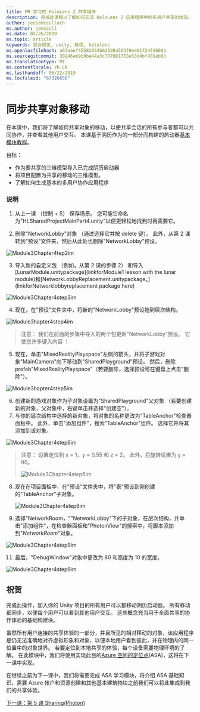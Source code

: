 ```yaml
---
title: MR 学习的 HoloLens 2 共享模块
description: 完成此课程以了解如何实现 HoloLens 2 应用程序中的多用户共享的体验。
author: jessemcculloch
ms.author: jemccull
ms.date: 02/26/2019
ms.topic: article
keywords: 混合现实, unity, 教程, hololens
ms.openlocfilehash: a67eaef45582054b62198a563f0ee01724fd60db
ms.sourcegitcommit: 30246ab9b9be44a3c707061753e53d4bf401eb6b
ms.translationtype: MT
ms.contentlocale: zh-CN
ms.lasthandoff: 06/22/2019
ms.locfileid: "67326656"
---
```

# <a name="synchronizing-the-movements-of-shared-objects"></a>同步共享对象移动

在本课中，我们将了解如何共享对象的移动，以便共享会话的所有参与者都可以共同协作，并查看其他用户交互。 本课基于阴历作为的一部分而构建的启动器[基本模块教程](mrlearning-base.md)。

目标：

- 作为要共享的三维模型导入已完成阴历启动器
- 将项目配置为共享的移动的三维模型。
- 了解如何生成基本的多用户协作应用程序

### <a name="instructions"></a>说明

1. 从上一课 （控制 + S） 保存场景。 您可能它命名为"HLSharedProjectMainPart4.unity"以便更轻松地找到时再需要它。

2. 删除"NetworkLobby"对象 （通过选择它并按 delete 键）。 此外，从第 2 课转到"预设"文件夹，然后从此处也删除"NetworkLobby"预设。

![Module3Chapter4tep2im](images/module3chapter4step2im.PNG)

3. 导入新的自定义包 （例如，从第 2 课的步骤 2） 和导入[LunarModule.unitypackage](linkforModule1 lesson with the lunar module)和[NetworkLobbyReplacement.unitypackage。](linkforNetworklobbyreplacement package here)

![Module3Chapter4step3im](images/module3chapter4step3im.PNG)

4. 现在，在"预设"文件夹中，将新的"NetworkLobby"预设拖到层次结构。 

![Module3hapter4step4im](images/module3chapter4step4im.PNG)

> 注意： 我们在前面的步骤中导入的两个包更新"NetworkLobby"预设。 它使您许多键入内容 ！

5. 现在，单击"MixedRealityPlayspace"左侧的箭头，并将子游戏对象"MainCamera"向下移动到"SharedPlayground"预设。 然后，删除 prefab"MixedRealityPlayspace"（若要删除，选择预设可在键盘上点击"删除"）。

![Module3hapter4step5im](images/module3chapter4step5im.PNG)

6. 创建新的游戏对象作为子对象设置为"SharedPlayground"父对象 （若要创建新的对象，父对象中，右键单击并选择"创建空"）。
7. 与你的层次结构中选择的新对象，将对象的名称更改为"TableAnchor"检查器面板中。 此外，单击"添加组件"，搜索"TableAnchor"组件。 选择它并将其添加到该对象。

![Module3Chapter4step6im](images/module3chapter4step7im.PNG)

> 注意： 设置定位到 x = 1，y = 0.55 和 z = 2。 此外，将旋转设置为 y = 90。 
>
> ![Module3Chapter4step6im](images/module3chapter4noteim.PNG)

8. 现在在项目面板中，在"预设"文件夹中，将"表"预设到刚创建的"TableAnchor"子对象。

   ![Module3Chapter4step8im](images/module3chapter4step8im.PNG)

9. 选择"NetworkRoom，""NetworkLobby"下的子对象，在层次结构，并单击"添加组件"，在检查器面板和"PhotonView"的搜索中，将脚本添加到"*NetworkRoom*"对象。

![Module3Chapter4step9im](images/module3chapter4step9im.PNG)

11. 最后，"DebugWindow"对象中更改为 80 和高度为 10 的宽度。

![Module3Chapter4step9im](images/module3chapter4step11im.PNG)




## <a name="congratulations"></a>祝贺

完成此操作，加入你的 Unity 项目的所有用户可以都移动阴历启动器。 所有移动都同步，以便每个用户可以看到其他用户交互。 这些概念充当用于全面共享的协作体验的基础构建块。 

虽然所有用户连接的共享体验的一部分，并且所见的相对移动的对象，该应用程序是仍无法准确地对齐虚拟形象和对象，以便本地用户看到彼此，并在物理内的同一位置中的对象世界。 若要定位到本地共享的体验，每个设备需要物理环境的了解。 在此模块中，我们将使用实现此目的[Azure 空间的定位点](<https://azure.microsoft.com/en-us/services/spatial-anchors/>)(ASA)，这将在下一课中实现。

在继续之前为下一课中，我们将需要完成 ASA 学习模块，将介绍 ASA 基础知识，需要 Azure 帐户和资源创建和其他基本建筑物块之前我们可以将此集成到我们的共享体验。

[下一课：第 5 课 Sharing(Photon)](mrlearning-sharing(photon)-ch5.md)


